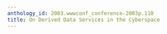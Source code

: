```yaml
---
anthology_id: 2003.wwwconf_conference-2003p.110
title: On Derived Data Services in the Cyberspace
---
```

